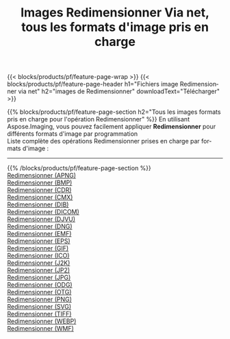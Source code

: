 ﻿---
title: Images Redimensionner Via net, tous les formats d'image pris en charge 
weight: 3920
url: /fr/net/resize 
lang: fr
langdirlevel: 2
locales: zh-hans,ja,it,ru,de,es,fr,nl,id,lt,pl,pt,vi,tr,ko,zh-hant,ar,hi,th,sv,cs,uk,he
description: En utilisant Aspose.Imaging, vous pouvez facilement Redimensionner images Via net
---

{{< blocks/products/pf/feature-page-wrap >}}
{{< blocks/products/pf/feature-page-header h1="Fichiers image Redimensionner via net" h2="images de Redimensionner" downloadText="Télécharger" >}}


{{% blocks/products/pf/feature-page-section  h2="Tous les images formats pris en charge pour l'opération Redimensionner" %}}
En utilisant Aspose.Imaging, vous pouvez facilement appliquer **Redimensionner** pour différents formats d'image par programmation
<br/>
Liste complète des opérations Redimensionner prises en charge par formats d'image :
<hr/>
{{% /blocks/products/pf/feature-page-section %}}
<div class="container-fluid productfamilypage bg-gray">
    <div class="convertypes bg-gray agp-content section">
        <div class="container">
		<div class="row other-converters">
		    <div class='col-md-2 other-converter remove-lp remove-rp'><a href="/imaging/fr/net/resize/apng" >Redimensionner (APNG)</a></div><div class='col-md-2 other-converter remove-lp remove-rp'><a href="/imaging/fr/net/resize/bmp" >Redimensionner (BMP)</a></div><div class='col-md-2 other-converter remove-lp remove-rp'><a href="/imaging/fr/net/resize/cdr" >Redimensionner (CDR)</a></div><div class='col-md-2 other-converter remove-lp remove-rp'><a href="/imaging/fr/net/resize/cmx" >Redimensionner (CMX)</a></div><div class='col-md-2 other-converter remove-lp remove-rp'><a href="/imaging/fr/net/resize/dib" >Redimensionner (DIB)</a></div><div class='col-md-2 other-converter remove-lp remove-rp'><a href="/imaging/fr/net/resize/dicom" >Redimensionner (DICOM)</a></div><div class='col-md-2 other-converter remove-lp remove-rp'><a href="/imaging/fr/net/resize/djvu" >Redimensionner (DJVU)</a></div><div class='col-md-2 other-converter remove-lp remove-rp'><a href="/imaging/fr/net/resize/dng" >Redimensionner (DNG)</a></div><div class='col-md-2 other-converter remove-lp remove-rp'><a href="/imaging/fr/net/resize/emf" >Redimensionner (EMF)</a></div><div class='col-md-2 other-converter remove-lp remove-rp'><a href="/imaging/fr/net/resize/eps" >Redimensionner (EPS)</a></div><div class='col-md-2 other-converter remove-lp remove-rp'><a href="/imaging/fr/net/resize/gif" >Redimensionner (GIF)</a></div><div class='col-md-2 other-converter remove-lp remove-rp'><a href="/imaging/fr/net/resize/ico" >Redimensionner (ICO)</a></div><div class='col-md-2 other-converter remove-lp remove-rp'><a href="/imaging/fr/net/resize/j2k" >Redimensionner (J2K)</a></div><div class='col-md-2 other-converter remove-lp remove-rp'><a href="/imaging/fr/net/resize/jp2" >Redimensionner (JP2)</a></div><div class='col-md-2 other-converter remove-lp remove-rp'><a href="/imaging/fr/net/resize/jpg" >Redimensionner (JPG)</a></div><div class='col-md-2 other-converter remove-lp remove-rp'><a href="/imaging/fr/net/resize/odg" >Redimensionner (ODG)</a></div><div class='col-md-2 other-converter remove-lp remove-rp'><a href="/imaging/fr/net/resize/otg" >Redimensionner (OTG)</a></div><div class='col-md-2 other-converter remove-lp remove-rp'><a href="/imaging/fr/net/resize/png" >Redimensionner (PNG)</a></div><div class='col-md-2 other-converter remove-lp remove-rp'><a href="/imaging/fr/net/resize/svg" >Redimensionner (SVG)</a></div><div class='col-md-2 other-converter remove-lp remove-rp'><a href="/imaging/fr/net/resize/tiff" >Redimensionner (TIFF)</a></div><div class='col-md-2 other-converter remove-lp remove-rp'><a href="/imaging/fr/net/resize/webp" >Redimensionner (WEBP)</a></div><div class='col-md-2 other-converter remove-lp remove-rp'><a href="/imaging/fr/net/resize/wmf" >Redimensionner (WMF)</a></div>
                </div>
        </div>
    </div>
</div>
<br/>
